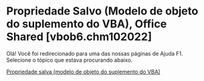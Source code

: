 
# Propriedade Salvo (Modelo de objeto do suplemento do VBA), Office Shared [vbob6.chm102022]

Olá! Você foi redirecionado para uma das nossas páginas de Ajuda F1. Selecione o tópico que estava procurando abaixo.

[Propriedade salva (modelo de objeto do suplemento do VBA)](http://msdn.microsoft.com/library/fd0e7762-5797-8fb2-03a8-b200c95cab19%28Office.15%29.aspx)
